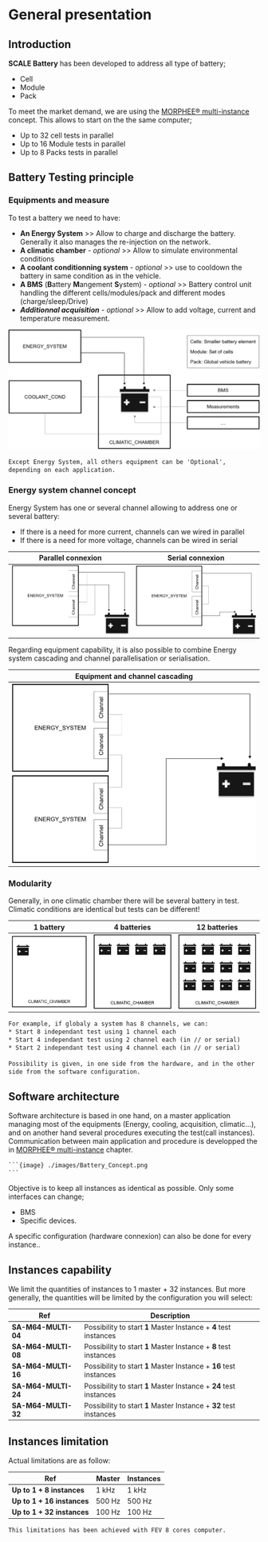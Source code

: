 # General presentation

## Introduction

**SCALE Battery** has been developed to address all type of battery;
* Cell
* Module
* Pack

To meet the market demand, we are using the [MORPHEE® multi-instance](02_Multi-Instance.md) concept.
This allows to start on the the same computer;
* Up to 32 cell tests in parallel
* Up to 16 Module tests in parallel
* Up to 8 Packs tests in parallel 

## Battery Testing principle

### Equipments and measure

To test a battery we need to have:
* **An Energy System** >> Allow to charge and discharge the battery. Generally it also manages the re-injection on the network.
* **A climatic chamber** - *optional* >> Allow to simulate environmental conditions
* **A coolant conditionning system** - *optional* >> use to cooldown the battery in same condition as in the vehicle.
* **A BMS** (**B**attery **M**angement **S**ystem) - *optional* >> Battery control unit handling the different cells/modules/pack and different modes (charge/sleep/Drive)
* ***Additionnal acquisition*** - *optional* >> Allow to add voltage, current and temperature measurement.

![](./images/Battery_test_concept.png)

```{note}
Except Energy System, all others equipment can be 'Optional', depending on each application.
```

### Energy system channel concept

Energy System has one or several channel allowing to address one or several battery:
* If there is a need for more current, channels can we wired in parallel
* If there is a need for more voltage, channels can be wired in serial 

| Parallel connexion                 | Serial connexion                |
|:---------------------:|:------------------------:|
| ![](./images/Battery_test_parallel.png) |  ![](./images/Battery_test_serial.png) |

Regarding equipment capability, it is also possible to combine Energy system cascading and channel parallelisation or serialisation.

| Equipment and channel cascading  |
|:---------------------:|
| ![](./images/Battery_test_mixed.png) |


### Modularity

Generally, in one climatic chamber there will be several battery in test. Climatic conditions are identical but tests can be different!
 
| 1 battery                 | 4 batteries                | 12 batteries                |
|:---------------------:|:------------------------:|:------------------------:|
| ![](./images/Battery-modulo-1.png) |  ![](./images/Battery-modulo-4.png) |![](./images/Battery-Modulo-12.png) |

```{important} The quantity of test is directly linked to the quantity of Energy System channels.
For example, if globaly a system has 8 channels, we can:
* Start 8 independant test using 1 channel each
* Start 4 independant test using 2 channel each (in // or serial)
* Start 2 independant test using 4 channel each (in // or serial)

Possibility is given, in one side from the hardware, and in the other side from the software configuration.
```

## Software architecture

Software architecture is based in one hand, on a master application managing most of the equipments (Energy, cooling, acquisition, climatic...), and on another hand several procedures executing the test(call instances). Communication between main application and procedure is developped the in [MORPHEE® multi-instance](02_Multi-Instance.md) chapter.

````{div} full-width
```{image} ./images/Battery_Concept.png
```
````


Objective is to keep all instances as identical as possible. Only some interfaces can change;
* BMS
* Specific devices.

A specific configuration (hardware connexion) can also be done for every instance.. 

## Instances capability

We limit the quantities of instances to 1 master + 32 instances.
But more generally, the quantities will be limited by the configuration you will select:

| Ref                 | Description                                                        |
|---------------------|--------------------------------------------------------------------|
| **SA-M64-MULTI-04** |  Possibility to start **1** Master Instance + **4** test instances |
| **SA-M64-MULTI-08** |  Possibility to start **1** Master Instance + **8** test instances |
| **SA-M64-MULTI-16** | Possibility to start **1** Master Instance + **16** test instances |
| **SA-M64-MULTI-24** | Possibility to start **1** Master Instance + **24** test instances |
| **SA-M64-MULTI-32** | Possibility to start **1** Master Instance + **32** test instances |

## Instances limitation

Actual limitations are as follow:

| Ref                        | Master | Instances |
|----------------------------|--------|-----------|
| **Up to 1 + 8 instances**  |  1 kHz | 1 kHz     |
| **Up to 1 + 16 instances** | 500 Hz | 500 Hz    |
| **Up to 1 + 32 instances** | 100 Hz | 100 Hz    |

```{note}
This limitations has been achieved with FEV 8 cores computer.
```